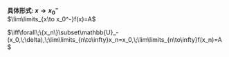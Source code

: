 **具体形式: $x\to x_0^-$**  
$\lim\limits_{x\to x_0^-}f(x)=A$  
  
$\iff\forall\;\{x_n\}\subset\mathbb{U}_-(x_0,\;\delta),\;\lim\limits_{n\to\infty}x_n=x_0,\;\lim\limits_{n\to\infty}f(x_n)=A$  
